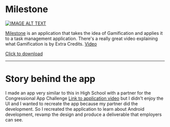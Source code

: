 # Milestone

[![IMAGE ALT TEXT](http://img.youtube.com/vi/LHmyyunFCUc/0.jpg)](http://www.youtube.com/watch?v=LHmyyunFCUc "Milestone Nerdboard")



[Milestone](https://play.google.com/store/apps/details?id=com.williampembleton.milestone) is an application that takes the idea of Gamification and applies it to a task management application. There's a really great video explaining what Gamification is by Extra Credits. 
[Video](https://www.youtube.com/watch?v=1dLK9MW-9sY)

[Click to download](https://play.google.com/store/apps/details?id=com.williampembleton.milestone)

---

# Story behind the app
I made an app very similar to this in High School with a partner for the Congressional App Challenge [Link to application video](https://www.youtube.com/watch?v=1U2J2g1ke1Y) but I didn't enjoy the UI and I wanted to recreate the app because my partner did the development. So I recreated the application to learn about Android development, revamp the design and produce a deliverable that employers can see.
